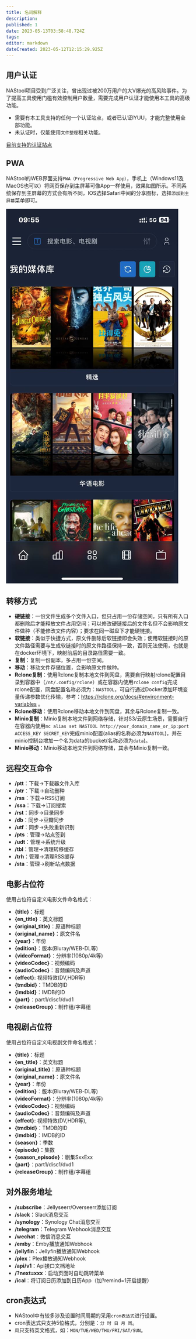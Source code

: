 ```yaml
---
title: 名词解释
description: 
published: 1
date: 2023-05-13T03:58:48.724Z
tags: 
editor: markdown
dateCreated: 2023-05-12T12:15:29.925Z
---
```


## 用户认证

NAStool项目受到广泛关注，曾出现过被200万用户的大V爆光的高风险事件。为了提高工具使用门槛有效控制用户数量，需要完成用户认证才能使用本工具的高级功能。

- 需要有本工具支持的任何一个认证站点，或者已认证IYUU，才能完整使用全部功能。
- 未认证时，仅能使用`文件整理`相关功能。

[目前支持的认证站点](/支持站点#认证站点)


## PWA
NAStool的WEB界面支持`PWA（Progressive Web App）`，手机上（Windows11及MacOS也可以）将网页保存到主屏幕可像App一样使用，效果如图所示。不同系统保存到主屏幕的方式会有所不同，IOS选择Safari中间的分享图标，选择`添加到主屏幕`菜单即可。


![pwa.jpg](/images/pwa.jpg)


## 转移方式

- **硬链接**：一份文件生成多个文件入口，但只占用一份存储空间，只有所有入口都删除后才能释放文件占用空间；可以修改硬链接后的文件名但不会影响原文件做种（不能修改文件内容）；要求在同一磁盘下才能硬链接。
- **软链接**：类似于快捷方式，原文件删除后软链接即会失效；使用软链接时的原文件路径需要与生成软链接时的原文件路径保持一致，否则无法使用，也就是在docker环境下，映射前后的目录路径需要一致。
- **复制**：复制一份副本，多占用一份空间。
- **移动**：移动文件存储位置，会影响原文件做种。
- **Rclone复制**：使用Rclone复制本地文件到网盘，需要自行映射rclone配置目录到容器中（`/nt/.config/rclone`）或在容器内使用`rclone config`完成rclone配置，网盘配置名称必须为：`NASTOOL`，可自行通过Docker添加环境变量传递参数优化传输，参考：https://rclone.org/docs/#environment-variables 。
- **Rclone移动**：使用Rclone移动本地文件到网盘，其余与Rclone复制一致。
- **Minio复制**：Minio复制本地文件到网络存储，针对S3/云原生场景，需要自行在容器内使用`mc alias set NASTOOL http://your_domain_name_or_ip:port ACCESS_KEY SECRET_KEY`完成minio配置(alias的名称必须为`NASTOOL`)，并在minio控制台增加一个名为data的bucket(名称必须为`data`)。
- **Minio移动**：Minio移动本地文件到网络存储，其余与Minio复制一致。

## 远程交互命令

- **/ptt**：下载->下载器文件入库
- **/ptr**：下载->自动删种
- **/rss**：下载->RSS订阅
- **/ssa**：下载->订阅搜索
- **/rst**：同步->目录同步
- **/db**：同步->豆瓣同步
- **/utf**：同步->失败重新识别
- **/pts**：管理->站点签到
- **/udt**：管理->系统升级
- **/tbl**：管理->清理转移缓存
- **/trh**：管理->清理RSS缓存
- **/sta**：管理->刷新站点数据


## 电影占位符

使用占位符自定义电影文件命名格式：

- **{title}**：标题
- **{en_title}**：英文标题
- **{original_title}**：原语种标题
- **{original_name}**：原文件名
- **{year}**：年份
- **{edition}**：版本(Bluray/WEB-DL等)
- **{videoFormat}**：分辨率(1080p/4k等)
- **{videoCodec}**：视频编码
- **{audioCodec}**：音频编码及声道
- **{effect}**: 视频特效(DV,HDR等)
- **{tmdbid}**：TMDB的ID
- **{imdbid}**：IMDB的ID
- **{part}**：part1/disc1/dvd1
- **{releaseGroup}**：制作组/字幕组

## 电视剧占位符

使用占位符自定义电视剧文件命名格式：

- **{title}**：标题
- **{en_title}**：英文标题
- **{original_title}**：原语种标题
- **{original_name}**：原文件名
- **{year}**：年份
- **{edition}**：版本(Bluray/WEB-DL等)
- **{videoFormat}**：分辨率(1080p/4k等)
- **{videoCodec}**：视频编码
- **{audioCodec}**：音频编码及声道
- **{effect}**: 视频特效(DV,HDR等),
- **{tmdbid}**：TMDB的ID
- **{imdbid}**：IMDB的ID
- **{season}**：季数
- **{episode}**：集数
- **{season_episode}**：剧集SxxExx
- **{part}**：part1/disc1/dvd1
- **{releaseGroup}**：制作组/字幕组


## 对外服务地址

- **/subscribe**：Jellyseerr/Overseerr添加订阅
- **/slack**：Slack消息交互
- **/synology**：Synology Chat消息交互
- **/telegram**：Telegram Webhook消息交互
- **/wechat**：微信消息交互
- **/emby**：Emby播放通知Webhook
- **/jellyfin**：Jellyfin播放通知Webhook
- **/plex**：Plex播放通知Webhook
- **/api/v1**：Api接口文档地址
- **/?next=xxx**：启动页面时自动跳转菜单
- **/ical**：将订阅日历添加到日历App（加?remind=1开启提醒）

## cron表达式

- NAStool中有较多涉及设置时间周期的采用`cron表达式`进行设置。
- cron表达式只支持5位格式，分别是：`分 时 日 月 周`。
- `周`只支持英文格式，如：`MON/TUE/WED/THU/FRI/SAT/SUN`。

